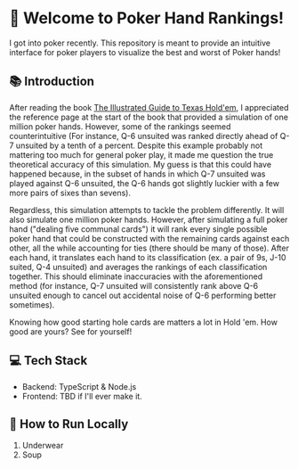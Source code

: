 # 👋 Welcome to Poker Hand Rankings!

I got into poker recently. This repository is meant to provide an intuitive interface for poker players to visualize the best and worst of Poker hands!

## 📚 Introduction

After reading the book [The Illustrated Guide to Texas Hold'em](https://www.amazon.com/Illustrated-Guide-Texas-Holdem-Beginners/dp/1402206054/ref=asc_df_1402206054/?tag=hyprod-20&linkCode=df0&hvadid=266109685626&hvpos=&hvnetw=g&hvrand=7485851256982494418&hvpone=&hvptwo=&hvqmt=&hvdev=c&hvdvcmdl=&hvlocint=&hvlocphy=9008164&hvtargid=pla-490577259787&psc=1]), I appreciated the reference page at the start of the book that provided a simulation of one million poker hands. However, some of the rankings seemed counterintuitive (For instance, Q-6 unsuited was ranked directly ahead of Q-7 unsuited by a tenth of a percent. Despite this example probably not mattering too much for general poker play, it made me question the true theoretical accuracy of this simulation. My guess is that this could have happened because, in the subset of hands in which Q-7 unsuited was played against Q-6 unsuited, the Q-6 hands got slightly luckier with a few more pairs of sixes than sevens).

Regardless, this simulation attempts to tackle the problem differently. It will also simulate one million poker hands. However, after simulating a full poker hand ("dealing five communal cards") it will rank every single possible poker hand that could be constructed with the remaining cards against each other, all the while accounting for ties (there should be many of those). After each hand, it translates each hand to its classification (ex. a pair of 9s, J-10 suited, Q-4 unsuited) and averages the rankings of each classification together. This should eliminate inaccuracies with the aforementioned method (for instance, Q-7 unsuited will consistently rank above Q-6 unsuited enough to cancel out accidental noise of Q-6 performing better sometimes).

Knowing how good starting hole cards are matters a lot in Hold 'em. How good are yours? See for yourself!

## 💻 Tech Stack

- Backend: TypeScript & Node.js
- Frontend: TBD if I'll ever make it.

## 🏃 How to Run Locally

1. Underwear
2. Soup